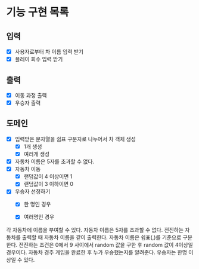 # 기능 구현 목록

## 입력
- [x] 사용자로부터 차 이름 입력 받기
- [x] 플레이 회수 입력 받기

## 출력
- [x] 이동 과정 출력
- [x] 우승자 출력

## 도메인
- [x] 입력받은 문자열을 쉼표 구분자로 나누어서 차 객체 생성
  - [x] 1개 생성
  - [x] 여러개 생성
- [x] 자동차 이름은 5자를 초과할 수 없다.
- [x] 자동차 이동
  - [x] 랜덤값이 4 이상이면 1
  - [x] 랜덤값이 3 이하이면 0
- [x] 우승자 선정하기
  - [x] 한 명인 경우
  - [x] 여러명인 경우


각 자동차에 이름을 부여할 수 있다. 자동차 이름은 5자를 초과할 수 없다.
전진하는 자동차를 출력할 때 자동차 이름을 같이 출력한다.
자동차 이름은 쉼표(,)를 기준으로 구분한다.
전진하는 조건은 0에서 9 사이에서 random 값을 구한 후 random 값이 4이상일 경우이다.
자동차 경주 게임을 완료한 후 누가 우승했는지를 알려준다. 우승자는 한명 이상일 수 있다.